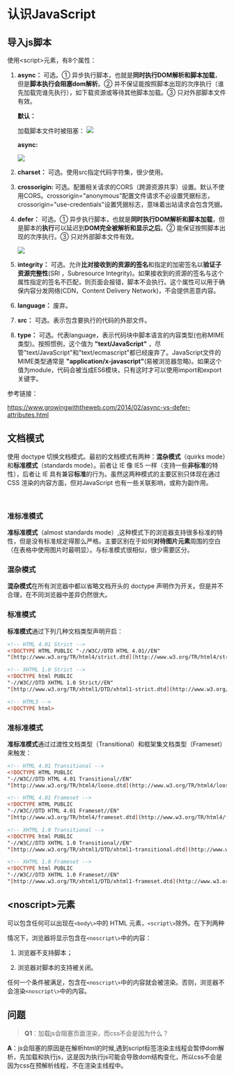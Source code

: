 # 认识JavaScript

## 导入js脚本


使用<script\>元素，有8个属性：

1. **async：** 可选。① 异步执行脚本，也就是**同时执行DOM解析和脚本加载**，但是**脚本执行会阻塞dom解析**。② 并不保证能按照脚本出现的次序执行（谁先加载完谁先执行），如下载资源或等待其他脚本加载。③ 只对外部脚本文件有效。

    **默认：**

    加载脚本文件时被阻塞：
    ![](https://www.growingwiththeweb.com/images/2014/02/26/script.svg)

    **async:**

    ![](https://www.growingwiththeweb.com/images/2014/02/26/script-async.svg)

2. **charset：** 可选。使用src指定代码字符集，很少使用。



3. **crossorigin:** 可选。配置相关请求的CORS（跨源资源共享）设置。默认不使用CORS。crossorigin="anonymous"配置文件请求不必设置凭据标志，crossorigin="use-credentials"设置凭据标志，意味着出站请求会包含凭据。



4. **defer：** 可选。① 异步执行脚本，也就是**同时执行DOM解析和脚本加载**，但是脚本的**执行**可以延迟到**DOM完全被解析和显示之后**。② 能保证按照脚本出现的次序执行。③ 只对外部脚本文件有效。

    ![](https://www.growingwiththeweb.com/images/2014/02/26/script-defer.svg)


5. **integrity：**  可选。允许**比对接收到的资源的签名**和指定的加密签名以**验证子资源完整性**(SRI ，Subresource Integrity)。如果接收到的资源的签名与这个属性指定的签名不匹配，则页面会报错，脚本不会执行。这个属性可以用于确保内容分发网络(CDN，Content Delivery Network)，不会提供恶意内容。



6. **language：** 废弃。



7. **src：** 可选。表示包含要执行的代码的外部文件。



8. **type：** 可选。代表language，表示代码块中脚本语言的内容类型(也称MIME类型)。按照惯例，这个值为 **"text/JavaScript"** ，尽管"text/JavaScript"和"text/ecmascript"都已经废弃了。JavaScript文件的MIME类型通常是 **"application/x-javascript"**(易被浏览器忽略)。如果这个值为module，代码会被当成ES6模块，只有这时才可以使用import和export关键字。

参考链接：

https://www.growingwiththeweb.com/2014/02/async-vs-defer-attributes.html

## 文档模式

使用 doctype 切换文档模式。最初的文档模式有两种：**混杂模式**（quirks mode）和**标准模式**（standards mode）。前者让 IE 像 IE5 一样（支持一些**非标准**的特性），后者让 IE 具有兼容**标准**的行为。虽然这两种模式的主要区别只体现在通过 CSS 渲染的内容方面，但对JavaScript 也有一些关联影响，或称为副作用。

<br/>

### 准标准模式

**准标准模式**（almost standards mode）,这种模式下的浏览器支持很多标准的特性，但是没有标准规定得那么严格。主要区别在于如何**对待图片元素**周围的空白（在表格中使用图片时最明显）。与标准模式很相似，很少需要区分。

### 混杂模式

**混杂模式**在所有浏览器中都以省略文档开头的 doctype 声明作为开关。但是并不合理，在不同浏览器中差异仍然很大。

### 标准模式

**标准模式**通过下列几种文档类型声明开启：

```html
<!-- HTML 4.01 Strict -->
<!DOCTYPE HTML PUBLIC "-//W3C//DTD HTML 4.01//EN"
"[http://www.w3.org/TR/html4/strict.dtd](http://www.w3.org/TR/html4/strict.dtd)">

<!-- XHTML 1.0 Strict -->
<!DOCTYPE html PUBLIC
"-//W3C//DTD XHTML 1.0 Strict//EN"
"[http://www.w3.org/TR/xhtml1/DTD/xhtml1-strict.dtd](http://www.w3.org/TR/xhtml1/DTD/xhtml1-strict.dtd)">

<!-- HTML5 -->
<!DOCTYPE html>
```

### 准标准模式

**准标准模式**通过过渡性文档类型（Transitional）和框架集文档类型（Frameset）来触发：

```html
<!-- HTML 4.01 Transitional -->
<!DOCTYPE HTML PUBLIC
"-//W3C//DTD HTML 4.01 Transitional//EN"
"[http://www.w3.org/TR/html4/loose.dtd](http://www.w3.org/TR/html4/loose.dtd)">

<!-- HTML 4.01 Frameset -->
<!DOCTYPE HTML PUBLIC
"-//W3C//DTD HTML 4.01 Frameset//EN"
"[http://www.w3.org/TR/html4/frameset.dtd](http://www.w3.org/TR/html4/frameset.dtd)">

<!-- XHTML 1.0 Transitional -->
<!DOCTYPE html PUBLIC
"-//W3C//DTD XHTML 1.0 Transitional//EN"
"[http://www.w3.org/TR/xhtml1/DTD/xhtml1-transitional.dtd](http://www.w3.org/TR/xhtml1/DTD/xhtml1-transitional.dtd)">

<!-- XHTML 1.0 Frameset -->
<!DOCTYPE html PUBLIC
"-//W3C//DTD XHTML 1.0 Frameset//EN"
"[http://www.w3.org/TR/xhtml1/DTD/xhtml1-frameset.dtd](http://www.w3.org/TR/xhtml1/DTD/xhtml1-frameset.dtd)">
```





## <noscript\>元素

可以包含任何可以出现在`<body\>`中的 HTML 元素，`<script\>`除外。在下列两种

情况下，浏览器将显示包含在`<noscript\>`中的内容：

1. 浏览器不支持脚本；

2. 浏览器对脚本的支持被关闭。

任何一个条件被满足，包含在`<noscript\>`中的内容就会被渲染。否则，浏览器不会渲染`<noscript\>`中的内容。

## 问题

> **Q1**：加载js会阻塞页面渲染，而css不会是因为什么？

  **A**：js会阻塞的原因是在解析html的时候,遇到script标签渲染主线程会暂停dom解析，先加载和执行js，这是因为执行js可能会导致dom结构变化，所以css不会是因为css在预解析线程，不在渲染主线程中。



